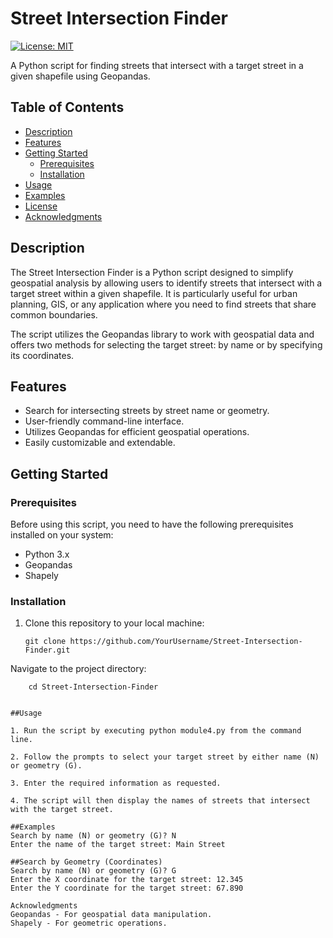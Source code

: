 # Street Intersection Finder

[![License: MIT](https://img.shields.io/badge/License-MIT-yellow.svg)](https://opensource.org/licenses/MIT)

A Python script for finding streets that intersect with a target street in a given shapefile using Geopandas.

## Table of Contents

- [Description](#description)
- [Features](#features)
- [Getting Started](#getting-started)
  - [Prerequisites](#prerequisites)
  - [Installation](#installation)
- [Usage](#usage)
- [Examples](#examples)
- [License](#license)
- [Acknowledgments](#acknowledgments)

## Description

The Street Intersection Finder is a Python script designed to simplify geospatial analysis by allowing users to identify streets that intersect with a target street within a given shapefile. It is particularly useful for urban planning, GIS, or any application where you need to find streets that share common boundaries.

The script utilizes the Geopandas library to work with geospatial data and offers two methods for selecting the target street: by name or by specifying its coordinates.

## Features

- Search for intersecting streets by street name or geometry.
- User-friendly command-line interface.
- Utilizes Geopandas for efficient geospatial operations.
- Easily customizable and extendable.

## Getting Started

### Prerequisites

Before using this script, you need to have the following prerequisites installed on your system:

- Python 3.x
- Geopandas
- Shapely

### Installation

1. Clone this repository to your local machine:

   ```shell
   git clone https://github.com/YourUsername/Street-Intersection-Finder.git

Navigate to the project directory:

```shell
    cd Street-Intersection-Finder


##Usage

1. Run the script by executing python module4.py from the command line.

2. Follow the prompts to select your target street by either name (N) or geometry (G).

3. Enter the required information as requested.

4. The script will then display the names of streets that intersect with the target street.

##Examples
Search by name (N) or geometry (G)? N
Enter the name of the target street: Main Street

##Search by Geometry (Coordinates)
Search by name (N) or geometry (G)? G
Enter the X coordinate for the target street: 12.345
Enter the Y coordinate for the target street: 67.890

Acknowledgments
Geopandas - For geospatial data manipulation.
Shapely - For geometric operations.
